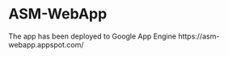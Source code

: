 # ASM-WebApp
<article>The app has been deployed to Google App Engine https://asm-webapp.appspot.com/</article>
